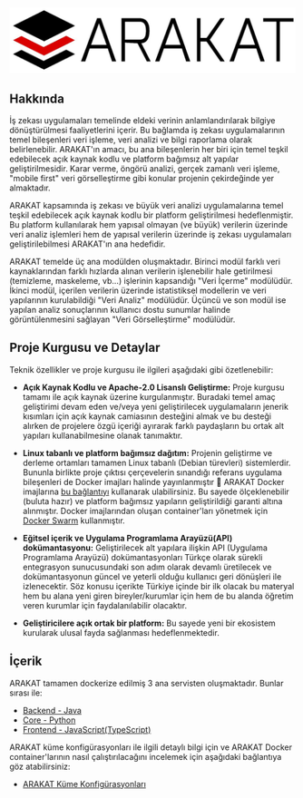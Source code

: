 ![ARAKAT](./arakat.jpg)

## Hakkında
İş zekası uygulamaları temelinde eldeki verinin anlamlandırılarak bilgiye dönüştürülmesi faaliyetlerini içerir. Bu bağlamda iş zekası uygulamalarının temel bileşenleri veri işleme, veri analizi ve bilgi raporlama olarak belirlenebilir. ARAKAT'ın amacı, bu ana bileşenlerin her biri için temel teşkil edebilecek açık kaynak kodlu ve platform bağımsız alt yapılar geliştirilmesidir. Karar verme, öngörü analizi, gerçek zamanlı veri işleme, "mobile first" veri görselleştirme gibi konular projenin çekirdeğinde yer almaktadır.

ARAKAT kapsamında iş zekası ve büyük veri analizi uygulamalarına temel teşkil edebilecek açık kaynak kodlu bir platform geliştirilmesi hedeflenmiştir. Bu platform kullanılarak hem yapısal olmayan (ve büyük) verilerin üzerinde veri analiz işlemleri hem de yapısal verilerin üzerinde iş zekası uygulamaları geliştirilebilmesi ARAKAT'ın ana hedefidir. 

ARAKAT temelde üç ana modülden oluşmaktadır. Birinci modül farklı veri kaynaklarından farklı hızlarda alınan verilerin işlenebilir hale getirilmesi (temizleme, maskeleme, vb...) işlerinin kapsandığı "Veri İçerme" modülüdür. İkinci modül, içerilen verilerin üzerinde istatistiksel modellerin ve veri yapılarının kurulabildiği "Veri Analiz" modülüdür. Üçüncü ve son modül ise yapılan analiz sonuçlarının kullanıcı dostu sunumlar halinde görüntülenmesini sağlayan "Veri Görselleştirme" modülüdür.

## Proje Kurgusu ve Detaylar
Teknik özellikler ve proje kurgusu ile ilgileri aşağıdaki gibi özetlenebilir:

- **Açık Kaynak Kodlu ve Apache-2.0 Lisanslı Geliştirme:** Proje kurgusu tamamı ile açık kaynak üzerine kurgulanmıştır. Buradaki temel amaç geliştirimi devam eden ve/veya yeni geliştirilecek uygulamaların jenerik kısımları için açık kaynak camiasının desteğini almak ve bu desteği alırken de projelere özgü içeriği ayırarak farklı paydaşların bu ortak alt yapıları kullanabilmesine olanak tanımaktır.

- **Linux tabanlı ve platform bağımsız dağıtım:** Projenin geliştirme ve derleme ortamları tamamen Linux tabanlı (Debian türevleri) sistemlerdir. Bununla birlikte proje çıktısı çerçevelerin sınandığı referans uygulama bileşenleri de Docker imajları halinde yayınlanmıştır :whale: ARAKAT Docker imajlarına [bu bağlantıyı](https://hub.docker.com/r/arakat/) kullanarak ulabilirsiniz. Bu sayede ölçeklenebilir (buluta hazır) ve platform bağımsız yapıların geliştirildiği garanti altına alınmıştır. Docker imajlarından oluşan container'ları yönetmek için [Docker Swarm](https://docs.docker.com/engine/swarm/) kullanmıştır.

- **Eğitsel içerik ve Uygulama Programlama Arayüzü(API) dokümantasyonu:** Geliştirilecek alt yapılara ilişkin API (Uygulama Programlama Arayüzü) dokümantasyonları Türkçe olarak sürekli entegrasyon sunucusundaki son adım olarak devamlı üretilecek ve dokümantasyonun güncel ve yeterli olduğu kullanıcı geri dönüşleri ile izlenecektir. Söz konusu içerikte Türkiye içinde bir ilk olacak bu materyal hem bu alana yeni giren bireyler/kurumlar için hem de bu alanda öğretim veren kurumlar için faydalanılabilir olacaktır.

- **Geliştiricilere açık ortak bir platform:** Bu sayede yeni bir ekosistem kurularak ulusal fayda sağlanması hedeflenmektedir.

## İçerik

ARAKAT tamamen dockerize edilmiş 3 ana servisten oluşmaktadır. Bunlar sırası ile:

* [Backend - Java](https://github.com/arakat-community/arakat/blob/master/arakat-backend/README.md)
* [Core - Python](https://github.com/arakat-community/arakat/blob/master/arakat-core/docs/tr/Arakat-Core.md)
* [Frontend - JavaScript(TypeScript)](https://github.com/arakat-community/arakat/blob/master/arakat-frontend/README.md)

ARAKAT küme konfigürasyonları ile ilgili detaylı bilgi için ve ARAKAT Docker container'larının nasıl çalıştırılacağını incelemek için aşağıdaki bağlantıya göz atabilirsiniz:
* [ARAKAT Küme Konfigürasyonları](https://github.com/arakat-community/arakat/blob/master/arakat-cluster-configuration/README.md)